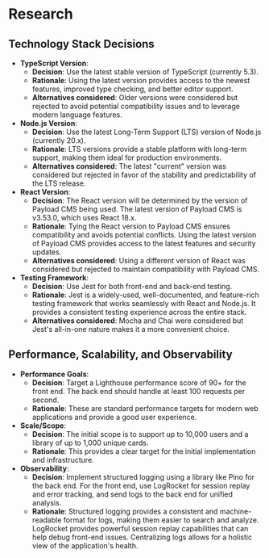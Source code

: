 # Research

## Technology Stack Decisions

*   **TypeScript Version**:
    *   **Decision**: Use the latest stable version of TypeScript (currently 5.3).
    *   **Rationale**: Using the latest version provides access to the newest features, improved type checking, and better editor support.
    *   **Alternatives considered**: Older versions were considered but rejected to avoid potential compatibility issues and to leverage modern language features.
*   **Node.js Version**:
    *   **Decision**: Use the latest Long-Term Support (LTS) version of Node.js (currently 20.x).
    *   **Rationale**: LTS versions provide a stable platform with long-term support, making them ideal for production environments.
    *   **Alternatives considered**: The latest "current" version was considered but rejected in favor of the stability and predictability of the LTS release.
*   **React Version**:
    *   **Decision**: The React version will be determined by the version of Payload CMS being used. The latest version of Payload CMS is v3.53.0, which uses React 18.x.
    *   **Rationale**: Tying the React version to Payload CMS ensures compatibility and avoids potential conflicts. Using the latest version of Payload CMS provides access to the latest features and security updates.
    *   **Alternatives considered**: Using a different version of React was considered but rejected to maintain compatibility with Payload CMS.
*   **Testing Framework**:
    *   **Decision**: Use Jest for both front-end and back-end testing.
    *   **Rationale**: Jest is a widely-used, well-documented, and feature-rich testing framework that works seamlessly with React and Node.js. It provides a consistent testing experience across the entire stack.
    *   **Alternatives considered**: Mocha and Chai were considered but Jest's all-in-one nature makes it a more convenient choice.

## Performance, Scalability, and Observability

*   **Performance Goals**:
    *   **Decision**: Target a Lighthouse performance score of 90+ for the front end. The back end should handle at least 100 requests per second.
    *   **Rationale**: These are standard performance targets for modern web applications and provide a good user experience.
*   **Scale/Scope**:
    *   **Decision**: The initial scope is to support up to 10,000 users and a library of up to 1,000 unique cards.
    *   **Rationale**: This provides a clear target for the initial implementation and infrastructure.
*   **Observability**:
    *   **Decision**: Implement structured logging using a library like Pino for the back end. For the front end, use LogRocket for session replay and error tracking, and send logs to the back end for unified analysis.
    *   **Rationale**: Structured logging provides a consistent and machine-readable format for logs, making them easier to search and analyze. LogRocket provides powerful session replay capabilities that can help debug front-end issues. Centralizing logs allows for a holistic view of the application's health.
